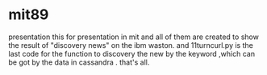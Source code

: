# mit89
presentation 
this  for  presentation in mit and all of them are created to show the result of "discovery news" on the ibm waston.
and 11turncurl.py is the last code for the function to discovery the new by the keyword ,which can be got by the data in 
cassandra .
that's all.
